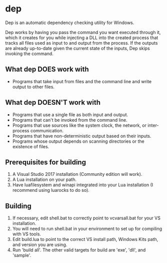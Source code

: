 # dep
Dep is an automatic dependency checking utility for Windows. 

Dep works by having you pass the command you want executed through it, which it creates for you while injecting a DLL into the created process that tracks all files used as input to and output from the process. If the outputs are already up-to-date given the current state of the inputs, Dep skips invoking the command. 

## What dep DOES work with
* Programs that take input from files and the command line and write output to other files. 

## What dep DOESN'T work with
* Programs that use a single file as both input and output. 
* Programs that can't be invoked from the command line.
* Programs that use sources like the system clock, the network, or inter-process communication.
* Programs that have non-deterministic output based on their inputs. 
* Programs whose output depends on scanning directories or the existence of files. 

## Prerequisites for building
1. A Visual Studio 2017 installation (Community edition will work).
2. A Lua installation on your path.
3. Have luafilesystem and winapi integrated into your Lua installation (I recommend using luarocks to do so).

## Building
1. If necessary, edit shell.bat to correctly point to vcvarsall.bat for your VS installation.
2. You will need to run shell.bat in your environment to set up for compiling with VS tools.
3. Edit build.lua to point to the correct VS install path, Windows Kits path, and version you are using.
4. Run 'build all'. The other valid targets for build are 'exe', 'dll', and 'sample'.
